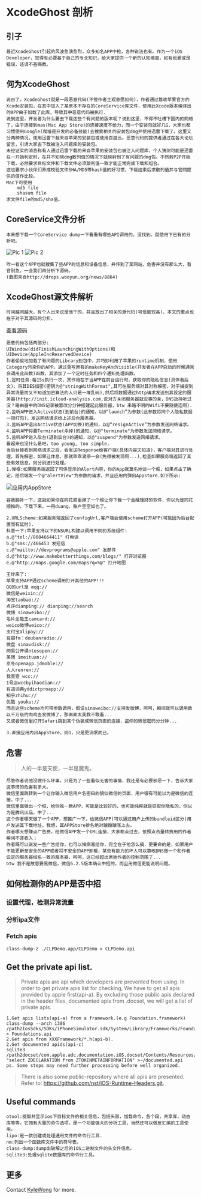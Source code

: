 # XcodeGhost 剖析


## 引子
	最近XcodeGhost引起的风波愈演愈烈，众多知名APP中枪，各种说法也有。作为一个iOS Developer，觉得有必要基于自己的专业知识，给大家提供一个新的认知维度，如有纰漏或是错误，还请不吝赐教。
## 何为XcodeGhost
	说白了，XcodeGhost就是一段恶意代码(不管作者主观意愿如何)，作者通过篡改苹果官方的Xcode安装包，在其中加入了某原本不存在的CoreService库文件，使用此Xcode版本编译出的APP由于加载了此库，导致其中恶意代码被执行.
	说到这里，开发者为什么要去下载这些个有问题的版本呢？说到这里，不得不吐槽下国内的网络了，由于连接到mas(Mac App Store)的连接速度不给力，而一个安装包就好几G，大家也都习惯使用Google(爬墙是开发的必备技能)去搜索相关的安装包dmg并使用迅雷下载了。这里又分两种情况，使用迅雷下载来自苹果的安装包或使用百度云。恶意代码的提供者通过在各大论坛留言，引诱大家去下载被注入问题库的安装包。
	未经证实的消息称有人通过迅雷下载的来自苹果的安装包也被注入问题库，个人猜测可能是迅雷在一开始判定时，在并不知晓dmg散列值的情况下就映射到了有问题的dmg包。不然若P2P开始下载，必然要求目标文件和下载文件必须散列值一致才能正常完成下载和组合。
	这也要求小伙伴们养成校验文件SHA/MD5等hash值的好习惯，下载结束后求散列值并与官网提供的值作比较。
	Mac下可使用
		md5 file 
		shasum file
	求文件file的md5/sha值。
## CoreService文件分析
	本来想下载一个CoreService dump一下看看有哪些API调用的，没找到。就使用下已有的分析吧。
![Pic 1](https://raw.githubusercontent.com/kangwang1988/kangwang1988.github.io/master/_images/xcodeghost_1.jpg)
![Pic 2](https://raw.githubusercontent.com/kangwang1988/kangwang1988.github.io/master/_images/xcodeghost_2.png)

	咋一看这个APP也就搜集了些APP的信息和设备信息，并传到了某网站，危害并没有那么大，看官别急，一会我们再分析下源码。
	(截图来自http://drops.wooyun.org/news/8864)
## XcodeGhost源文件解析
	时间越闹越大，有个人出来说是他干的，并且放出了相关的源代码(可信度较高)，本文的重点也在于对于其源码的分析。
[查看源码](https://github.com/XcodeGhostSource/XcodeGhost)
	
	恶意代码包括两部分:
	UIWindow(didFinishLaunchingWithOptions)和UIDevice(AppleIncReservedDevice)
	作者偷偷地加载了有问题的Library到包中，并巧妙利用了苹果的runtime机制，使用Category污染你的APP。通过重写原有的makeKeyAndVisible(开发者在APP启动的时候通常会调用此函数)函数，其添加了一个定时任务和四个通知处理函数。
	1.定时任务:每15s执行一次，其作用在于当APP在前台运行时，获取你的隐私信息(具体看后文)，将其DES加密(密钥为@"stringWithFormat",其可在服务端对其对称解密，对于捕捉到异常流量而又不知道加密算法的人只是一堆乱码),然后将数据通过http请求发送到其设定的服务器(http://init.icloud-analysis.com,说对方关闭服务器就没事的亲，DNS劫持听过没？路由器中的DNS记录被篡改分分钟搭建起此服务器，btw 来路不明的Wifi不要随便连啊).
	2.监听APP进入Active状态(到前台)的通知，以@“launch”为参数(此参数将同个人隐私数据一同打包)，发送网络请求给上述后台服务器。
	3.监听APP退出Active状态(APP切换)的通知，以@“resignActive”为参数发送网络请求。
	4.监听APP将要Terminate(杀掉)的通知，以@"terminate"为参数发送网络请求。
	5.监听APP进入后台(退到后台)的通知，以@"suspend"为参数发送网络请求。
	看起来也没什么是吧，too young, too simple.
	当后台接收到网络请求之后，会发送Response给客户端(具体内容天知道)，客户端对其进行处理，首先解密，如果让休息，那就乖乖滴停一会(免得被发现啊...),检查如果服务端返回了某些有效信息，则分别进行处理。
	1.弹框:如果服务端返回了可供显示的Alert内容，你的App就莫名地谈一个框，如果点击了确定，给后端发一个@"alertView"为参数的请求，并且应用内弹出Appstore.如下所示:
	
![应用内AppStore](https://raw.githubusercontent.com/kangwang1988/kangwang1988.github.io/master/_images/xcodeghost_3.jpg)
	
	容我脑补一下，这就如果你在同花顺里弹了一个框让你下载一个金融理财的软件，你以为是同花顺推的，下载下来，一用duang，账户空空如也了。
	
	2.URLScheme:如果服务端返回了configUrl,客户端会使用scheme打开APP(可能因为后台配置而有延时).
	科普一下:苹果支持以下的NSURL构建以调用不同的系统组件:
	a.@"tel://8004664411" 打电话
	b.@"sms://466453 发短信
	c.@"mailto://devprograms@apple.com" 发邮件
	d.@"http://www.makebetterthings.com/blogs/" 打开浏览器
	e.@"http://maps.google.com/maps?q=%@" 打开地图
	
	王炸来了:
	苹果支持APP通过scheme调用打开其他的APP!!!
	QQ的url是 mqq:// 
	微信是weixin:// 
	淘宝taobao:// 
	点评dianping:// dianping://search 
	微博 sinaweibo:// 
	名片全能王camcard:// 
	weico微博weico:// 
	支付宝alipay:// 
	豆瓣fm：doubanradio:// 
	微盘 sinavdisk:// 
	网易公开课ntesopen://
	美团 imeituan:// 
	京冬openapp.jdmoble:// 
	人人renren:// 
	我查查 wcc:// 
	1号店wccbyihaodian:// 
	有道词典yddictproapp:// 
	知乎zhihu://
	优酷 youku://
	而且这些scheme均可带参数调用，假设sinaweibo://支持发微博，呵呵，瞬间就可以调用数以千万级的肉鸡去发微博了，那画面太美我不敢看...
	又或者微信里打开Safari跳到某个伪装成微信页面的连接，盗你的微信密码分分钟...
	
	3.直接应用内出AppStore，同1，只是更流氓而已。

## 危害

>人的一半是天使，一半是魔鬼。

	尽管作者说他没做什么坏事，只是为了一些看似无害的事情，我还是有必要邪恶一下，告诉大家这事情的危害有多大。
	微信里面跳转到一个让你输入微信用户名密码的貌似微信的页面，用户很有可能以为是微信的连接，中了...
	微信里面弹出一个框，给你推一款APP，可能是比较好的，也可能纯粹就是窃取你隐私的，你以为是腾讯出品，中了...
	这个作者哪天做了一个APP，想推广一下，给微信APP(可以通过用户上传的bundleid区分)用户发送其下载地址，我想，其APPStore排名绝对蹭蹭蹭涨上去。
	作者哪天想赚点广告费，给微信APP发一个URL连接，大家都点过去，依照点击量转费用的作者瞬间不菲收入；
	作者既可以说发一些广告给你，也可以推病毒给你，完全在于他怎么搞，更要命的是，如果用户不能更新至安全的APP或者将不安全的APP卸载，某些有能力的坏人可以篡改DNS做一个和作者设定的服务器域名一致的服务器，呵呵，这已经超出原始作者的控制范围了...
	btw 我不是故意要黑微信，微信6.2.5版本确认中招的，而且用微信更能说明问题。
	
## 如何检测你的APP是否中招
### 设置代理，检测异常流量
	
### 分析ipa文件
### Fetch apis

	class-dump-z ./CLPDemo.app/CLPDemo > CLPDemo.api

## Get the private api list.
>	Private apis are api which developers are prevented from using. In order to get private apis list for checking, We have to get all apis provided by apple first(api-a). By excluding those public apis declared in the header files, documented apis from .docset, we will get a list of private apis.

	1.Get apis lists(api-a) from a framework.(e.g Foundation.framework)
	class-dump --arch i386 /path2IosSdks/SDKs/iPhoneSimulator.sdk/System/Library/Frameworks/Foundation.framework/Foundation > Foundations.api
	2.Get apis from XXXFramework/*.h(api-b).
	2.Get documented apids(api-c)
	sqlite3 /path2docset/com.apple.adc.documentation.iOS.docset/Contents/Resources/docSet.dsidx "select ZDECLARATION from ZTOKENMETAINFORMATION" >~/documented.api
	ps. Some steps may need further processing before well organized.
	
>   There is also some public-repository where all apis are presented.
	Refer to: https://github.com/nst/iOS-Runtime-Headers.git.
	
## Useful commands

	otool:提取并显示ios下目标文件的相关信息，包括头部，加载命令，各个段，共享库，动态库等等。它拥有大量的命令选项，是一个功能强大的分析工具，当然还可以做反汇编的工具使用。
	lipo:是一款创建或处理通用文件的命令行工具.
	nm:列出一个函数库文件中的符号表。
	class-dump:dump出破解之后的iOS二进制文件的头文件信息。
	sqlite3:处理sqlite数据库的命令行工具。

## 更多
Contact [KyleWong](mailto:kang.wang1988@gmail.com) for more.